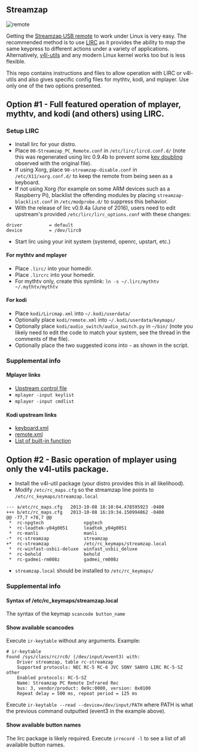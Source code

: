 ## Streamzap
![remote](https://i.postimg.cc/02Yd39dh/photo05.jpg)

Getting the [Streamzap USB remote](http://www.streamzap.com/consumer/pc_remote/index.php) to work under Linux is very easy.  The recommended method is to use [LIRC](http://www.lirc.org) as it provides the ability to map the same keypress to different actions under a variety of applications.  Alternatively, [v4l-utils](http://git.linuxtv.org/v4l-utils.git) and any modern Linux kernel works too but is less flexible.

This repo contains instructions and files to allow operation with LIRC or v4l-utils and also gives specific config files for mythtv, kodi, and mplayer.  Use only one of the two options presented.

## Option #1 - Full featured operation of mplayer, mythtv, and kodi (and others) using LIRC.
### Setup LIRC
* Install lirc for your distro.
* Place `00-Streamzap_PC_Remote.conf` in `/etc/lirc/lircd.conf.d/` (note this was regenerated using lirc 0.9.4b to prevent some [key doubling](https://sourceforge.net/p/lirc/tickets/219/) observed with the original file).
* If using Xorg, place `90-streamzap-disable.conf` in `/etc/X11/xorg.conf.d/` to keep the remote from being seen as a keyboard.
* If not using Xorg (for example on some ARM devices such as a Raspberry Pi), blacklist the offending modules by placing `streamzap-blacklist.conf` in `/etc/modprobe.d/` to suppress this behavior.
* With the release of lirc v0.9.4a (June of 2016), users need to edit upstream's provided `/etc/lirc/lirc_options.conf` with these changes:
```
driver          = default
device          = /dev/lirc0
```
* Start lirc using your init system (systemd, openrc, upstart, etc.)

#### For mythtv and mplayer
* Place `.lirc/` into your homedir.
* Place `.lircrc` into your homedir.
* For mythtv only, create this symlink: `ln -s ~/.lirc/mythtv ~/.mythtv/mythtv`

#### For kodi
* Place `kodi/Lircmap.xml` into `~/.kodi/userdata/`
* Optionally place `kodi/remote.xml` into `~/.kodi/userdata/keymaps/`
* Optionally place `kodi/audio_switch/audio_switch.py` in `~/bin/` (note you likely need to edit the code to match your system, see the thread in the comments of the file).
* Optionally place the two suggested icons into `~` as shown in the script.

### Supplemental info
#### Mplayer links
* [Upstream control file](/etc/mplayer/input.conf)
* `mplayer -input keylist`
* `mplayer -input cmdlist`

#### Kodi upstream links
* [keyboard.xml](https://github.com/xbmc/xbmc/blob/master/system/keymaps/keyboard.xml)
* [remote.xml](https://github.com/xbmc/xbmc/blob/master/system/keymaps/remote.xml)
* [List of built-in function](http://kodi.wiki/view/List_of_built-in_functions)

## Option #2 - Basic operation of mplayer using only the v4l-utils package.
* Install the v4l-util package (your distro provides this in all likelihood).
* Modify `/etc/rc_maps.cfg` so the streamzap line points to `/etc/rc_keymaps/streamzap.local`
```
--- a/etc/rc_maps.cfg	2013-10-08 18:10:04.478595923 -0400
+++ b/etc/rc_maps.cfg	2013-10-08 16:19:34.150994862 -0400
@@ -77,7 +78,7 @@
 *	rc-npgtech               npgtech
 *	rc-leadtek-y04g0051      leadtek_y04g0051
 *	rc-manli                 manli
-*	rc-streamzap             streamzap
+*	rc-streamzap             /etc/rc_keymaps/streamzap.local
 *	rc-winfast-usbii-deluxe  winfast_usbii_deluxe
 *	rc-behold                behold
 *	rc-gadmei-rm008z         gadmei_rm008z
```

* `streamzap.local` should be installed to `/etc/rc_keymaps/`

### Supplemental info
#### Syntax of /etc/rc_keymaps/streamzap.local
The syntax of the keymap `scancode button_name`

#### Show available scancodes
Execute `ir-keytable` without any arguments.  Example:
```
# ir-keytable
Found /sys/class/rc/rc0/ (/dev/input/event3) with:
	Driver streamzap, table rc-streamzap
	Supported protocols: NEC RC-5 RC-6 JVC SONY SANYO LIRC RC-5-SZ other
	Enabled protocols: RC-5-SZ
	Name: Streamzap PC Remote Infrared Rec
	bus: 3, vendor/product: 0e9c:0000, version: 0x0100
	Repeat delay = 500 ms, repeat period = 125 ms
```

Execute `ir-keytable --read --device=/dev/input/PATH` where PATH is what the previous command outputted (event3 in the example above).

#### Show available button names
The lirc package is likely required.  Execute `irrecord -l` to see a list of all available button names.
